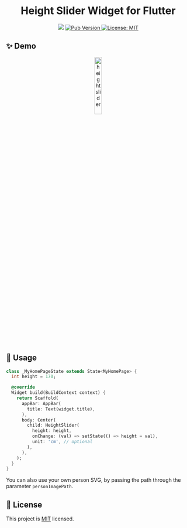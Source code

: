 <h1 align="center">Height Slider Widget for Flutter</h1>
<p align="center">
  <img src="https://api.codemagic.io/apps/5e355cd6cb1395826e888d78/5e355cd6cb1395826e888d77/status_badge.svg" />
  <a href="https://pub.dev/packages/height_slider">
    <img alt="Pub Version" src="https://img.shields.io/pub/v/height_slider">
  </a>
  <a href="https://raw.githubusercontent.com/coval-solutions/weight-slider/master/LICENSE">
    <img alt="License: MIT" src="https://img.shields.io/badge/license-MIT-yellow.svg" target="_blank" />
  </a>
</p>

## ✨ Demo
<p align="center"><img width="20%" src="https://raw.githubusercontent.com/coval-solutions/height-slider/master/images/1.gif" alt="height slider"/></p>

## 🚀 Usage
```dart
class _MyHomePageState extends State<MyHomePage> {
  int height = 170;

  @override
  Widget build(BuildContext context) {
    return Scaffold(
      appBar: AppBar(
        title: Text(widget.title),
      ),
      body: Center(
        child: HeightSlider(
          height: height,
          onChange: (val) => setState(() => height = val),
          unit: 'cm', // optional
        ),
      ),
    );
  }
}
```

You can also use your own person SVG, by passing the path through the parameter `personImagePath`.

## 📝 License
This project is [MIT](https://raw.githubusercontent.com/coval-solutions/height-slider/master/LICENSE) licensed.